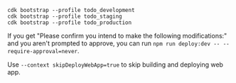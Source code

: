 ```
cdk bootstrap --profile todo_development
cdk bootstrap --profile todo_staging
cdk bootstrap --profile todo_production
```
If you get "Please confirm you intend to make the following modifications:" and you aren't prompted to approve, you can run `npm run deploy:dev -- --require-approval=never`.

Use `--context skipDeployWebApp=true` to skip building and deploying web app.